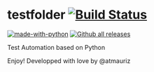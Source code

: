 # testfolder [![Build Status](https://travis-ci.com/atmauriz/didactic-octo-memory.svg?branch=master)](https://travis-ci.com/atmauriz/didactic-octo-memory) 
[![made-with-python](https://img.shields.io/badge/Made%20with-Python-1f425f.svg)](https://www.python.org/) [![Github all releases](https://img.shields.io/github/downloads/bmmauri/test-folder/total.svg)](https://GitHub.com/bmmauri/test-folder/releases/)

Test Automation based on Python

Enjoy! Developped with love by @atmauriz